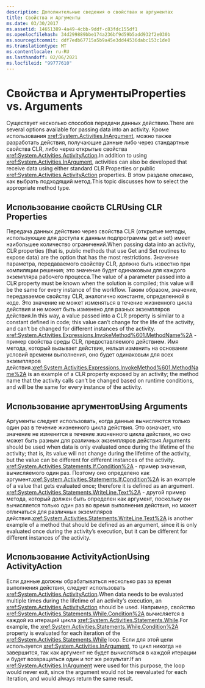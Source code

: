 ```yaml
---
description: Дополнительные сведения о свойствах и аргументах
title: Свойства и Аргументы
ms.date: 03/30/2017
ms.assetid: 14651389-4a49-4cbb-9ddf-c83fdc155df1
ms.openlocfilehash: 34d299889bbe174a236bf9d59b5add932f2e030b
ms.sourcegitcommit: ddf7edb67715a5b9a45e3dd44536dabc153c1de0
ms.translationtype: MT
ms.contentlocale: ru-RU
ms.lasthandoff: 02/06/2021
ms.locfileid: "99777610"
---
```

# <a name="properties-vs-arguments"></a><span data-ttu-id="34a88-103">Свойства и Аргументы</span><span class="sxs-lookup"><span data-stu-id="34a88-103">Properties vs. Arguments</span></span>

<span data-ttu-id="34a88-104">Существует несколько способов передачи данных действию.</span><span class="sxs-lookup"><span data-stu-id="34a88-104">There are several options available for passing data into an activity.</span></span> <span data-ttu-id="34a88-105">Кроме использования <xref:System.Activities.InArgument>, можно также разработать действия, получающие данные либо через стандартные свойства CLR, либо через открытые свойства <xref:System.Activities.ActivityAction>.</span><span class="sxs-lookup"><span data-stu-id="34a88-105">In addition to using <xref:System.Activities.InArgument>, activities can also be developed that receive data using either standard CLR Properties or public <xref:System.Activities.ActivityAction> properties.</span></span> <span data-ttu-id="34a88-106">В этом разделе описано, как выбрать подходящий метод.</span><span class="sxs-lookup"><span data-stu-id="34a88-106">This topic discusses how to select the appropriate method type.</span></span>  
  
## <a name="using-clr-properties"></a><span data-ttu-id="34a88-107">Использование свойств CLR</span><span class="sxs-lookup"><span data-stu-id="34a88-107">Using CLR Properties</span></span>  

 <span data-ttu-id="34a88-108">Передача данных действию через свойства CLR (открытые методы, использующие для доступа к данным подпрограммы get и set) имеет наибольшее количество ограничений.</span><span class="sxs-lookup"><span data-stu-id="34a88-108">When passing data into an activity, CLR properties (that is, public methods that use Get and Set routines to expose data) are the option that has the most restrictions.</span></span> <span data-ttu-id="34a88-109">Значение параметра, передаваемого свойству CLR, должно быть известно при компиляции решения; это значение будет одинаковым для каждого экземпляра рабочего процесса.</span><span class="sxs-lookup"><span data-stu-id="34a88-109">The value of a parameter passed into a CLR property must be known when the solution is compiled; this value will be the same for every instance of the workflow.</span></span> <span data-ttu-id="34a88-110">Таким образом, значение, передаваемое свойству CLR, аналогично константе, определенной в коде. Это значение не может изменяться в течение жизненного цикла действия и не может быть изменено для разных экземпляров действия.</span><span class="sxs-lookup"><span data-stu-id="34a88-110">In this way, a value passed into a CLR property is similar to a constant defined in code; this value can’t change for the life of the activity, and can’t be changed for different instances of the activity.</span></span> <span data-ttu-id="34a88-111"><xref:System.Activities.Expressions.InvokeMethod%601.MethodName%2A> - пример свойства среды CLR, предоставляемого действием. Имя метода, который вызывает действие, нельзя изменить на основании условий времени выполнения, оно будет одинаковым для всех экземпляров действия.</span><span class="sxs-lookup"><span data-stu-id="34a88-111"><xref:System.Activities.Expressions.InvokeMethod%601.MethodName%2A> is an example of a CLR property exposed by an activity; the method name that the activity calls can’t be changed based on runtime conditions, and will be the same for every instance of the activity.</span></span>  
  
## <a name="using-arguments"></a><span data-ttu-id="34a88-112">Использование аргументов</span><span class="sxs-lookup"><span data-stu-id="34a88-112">Using Arguments</span></span>  

 <span data-ttu-id="34a88-113">Аргументы следует использовать, когда данные вычисляются только один раз в течение жизненного цикла действия. Это означает, что значение не изменится в течение жизненного цикла действия, но оно может быть разным для различных экземпляров действия.</span><span class="sxs-lookup"><span data-stu-id="34a88-113">Arguments should be used when data is only evaluated once during the lifetime of the activity; that is, its value will not change during the lifetime of the activity, but the value can be different for different instances of the activity.</span></span> <span data-ttu-id="34a88-114"><xref:System.Activities.Statements.If.Condition%2A> - пример значения, вычисляемого один раз. Поэтому оно определено как аргумент.</span><span class="sxs-lookup"><span data-stu-id="34a88-114"><xref:System.Activities.Statements.If.Condition%2A> is an example of a value that gets evaluated once; therefore it is defined as an argument.</span></span> <span data-ttu-id="34a88-115"><xref:System.Activities.Statements.WriteLine.Text%2A> - другой пример метода, который должен быть определен как аргумент, поскольку он вычисляется только один раз во время выполнения действия, но может отличаться для различных экземпляров действия.</span><span class="sxs-lookup"><span data-stu-id="34a88-115"><xref:System.Activities.Statements.WriteLine.Text%2A> is another example of a method that should be defined as an argument, since it is only evaluated once during the activity’s execution, but it can be different for different instances of the activity.</span></span>  
  
## <a name="using-activityaction"></a><span data-ttu-id="34a88-116">Использование ActivityAction</span><span class="sxs-lookup"><span data-stu-id="34a88-116">Using ActivityAction</span></span>  

 <span data-ttu-id="34a88-117">Если данные должны обрабатываться несколько раз за время выполнения действия, следует использовать <xref:System.Activities.ActivityAction>.</span><span class="sxs-lookup"><span data-stu-id="34a88-117">When data needs to be evaluated multiple times during the lifetime of an activity’s execution, an <xref:System.Activities.ActivityAction> should be used.</span></span> <span data-ttu-id="34a88-118">Например, свойство <xref:System.Activities.Statements.While.Condition%2A> вычисляется в каждой из итераций цикла <xref:System.Activities.Statements.While>.</span><span class="sxs-lookup"><span data-stu-id="34a88-118">For example, the <xref:System.Activities.Statements.While.Condition%2A> property is evaluated for each iteration of the <xref:System.Activities.Statements.While> loop.</span></span> <span data-ttu-id="34a88-119">Если для этой цели используется <xref:System.Activities.InArgument>, то цикл никогда не завершится, так как аргумент не будет вычисляться в каждой итерации и будет возвращаться один и тот же результат.</span><span class="sxs-lookup"><span data-stu-id="34a88-119">If an <xref:System.Activities.InArgument> were used for this purpose, the loop would never exit, since the argument would not be reevaluated for each iteration, and would always return the same result.</span></span>
